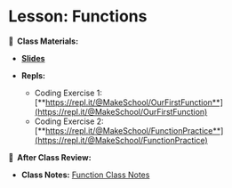 <!-- .slide: data-background="./Images/header.svg" data-background-repeat="none" data-background-size="40% 40%" data-background-position="center 10%" class="header" -->

# Lesson: Functions

<!-- Put a link to the slides so that students can find them -->

**📝 &nbsp;Class Materials:** 
  <!-- Put a link to the slides -->
* [**Slides**](https://docs.google.com/presentation/d/1BCMG-dDALehtEK4H_6oiVh0hHBuLNbqY7H5_bGWWPqo/edit#slide=id.g8d37d1feec_0_0)

* **Repls:**
  * Coding Exercise 1: [**https://repl.it/@MakeSchool/OurFirstFunction**](https://repl.it/@MakeSchool/OurFirstFunction)
  * Coding Exercise 2: [**https://repl.it/@MakeSchool/FunctionPractice**](https://repl.it/@MakeSchool/FunctionPractice)

  
**📖 &nbsp;After Class Review:**
 * **Class Notes:** [Function Class Notes](https://docs.google.com/document/d/1cil0F5FtuPBJbXqvNqUhr34pbd5ovgmVsoOQAh8GUFs/)


<!-- > -->
